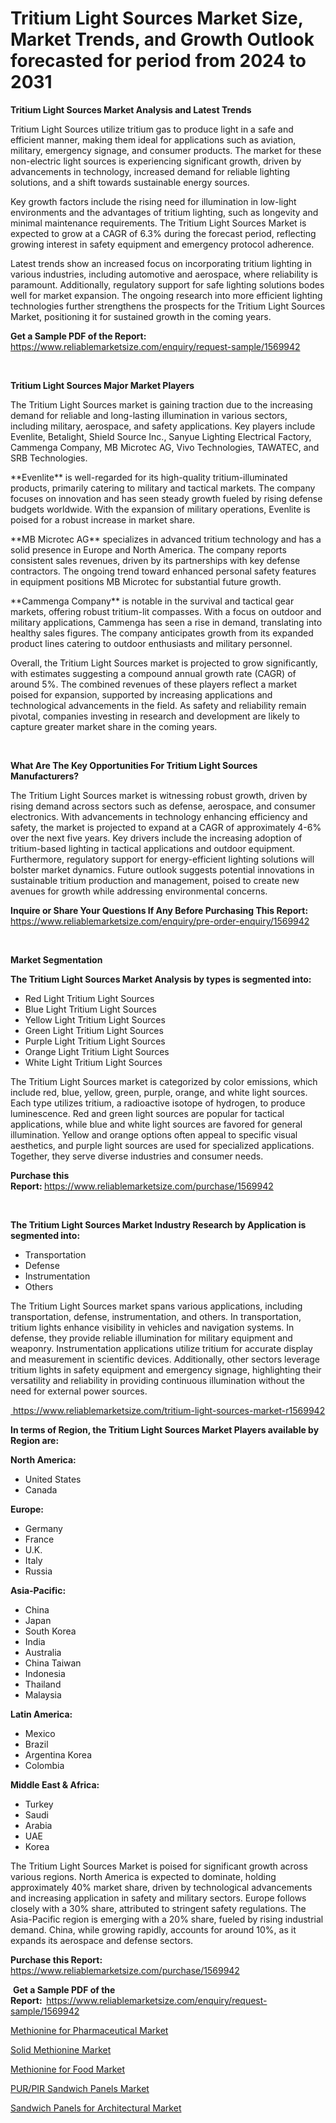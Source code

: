 <p><h1>Tritium Light Sources Market Size, Market Trends, and Growth Outlook forecasted for period from 2024 to 2031</h1></p><p><strong>Tritium Light Sources Market Analysis and Latest Trends</strong></p>
<p><p>Tritium Light Sources utilize tritium gas to produce light in a safe and efficient manner, making them ideal for applications such as aviation, military, emergency signage, and consumer products. The market for these non-electric light sources is experiencing significant growth, driven by advancements in technology, increased demand for reliable lighting solutions, and a shift towards sustainable energy sources.</p><p>Key growth factors include the rising need for illumination in low-light environments and the advantages of tritium lighting, such as longevity and minimal maintenance requirements. The Tritium Light Sources Market is expected to grow at a CAGR of 6.3% during the forecast period, reflecting growing interest in safety equipment and emergency protocol adherence.</p><p>Latest trends show an increased focus on incorporating tritium lighting in various industries, including automotive and aerospace, where reliability is paramount. Additionally, regulatory support for safe lighting solutions bodes well for market expansion. The ongoing research into more efficient lighting technologies further strengthens the prospects for the Tritium Light Sources Market, positioning it for sustained growth in the coming years.</p></p>
<p><strong>Get a Sample PDF of the Report:&nbsp;</strong> <a href="https://www.reliablemarketsize.com/enquiry/request-sample/1569942?utm_campaign=1722&utm_medium=2&utm_source=Github&utm_content=ia&utm_term=14102024&utm_id=tritium-light-sources">https://www.reliablemarketsize.com/enquiry/request-sample/1569942</a></p>
<p>&nbsp;</p>
<p><strong>Tritium Light Sources Major Market Players</strong></p>
<p><p>The Tritium Light Sources market is gaining traction due to the increasing demand for reliable and long-lasting illumination in various sectors, including military, aerospace, and safety applications. Key players include Evenlite, Betalight, Shield Source Inc., Sanyue Lighting Electrical Factory, Cammenga Company, MB Microtec AG, Vivo Technologies, TAWATEC, and SRB Technologies.</p><p>**Evenlite** is well-regarded for its high-quality tritium-illuminated products, primarily catering to military and tactical markets. The company focuses on innovation and has seen steady growth fueled by rising defense budgets worldwide. With the expansion of military operations, Evenlite is poised for a robust increase in market share.</p><p>**MB Microtec AG** specializes in advanced tritium technology and has a solid presence in Europe and North America. The company reports consistent sales revenues, driven by its partnerships with key defense contractors. The ongoing trend toward enhanced personal safety features in equipment positions MB Microtec for substantial future growth.</p><p>**Cammenga Company** is notable in the survival and tactical gear markets, offering robust tritium-lit compasses. With a focus on outdoor and military applications, Cammenga has seen a rise in demand, translating into healthy sales figures. The company anticipates growth from its expanded product lines catering to outdoor enthusiasts and military personnel.</p><p>Overall, the Tritium Light Sources market is projected to grow significantly, with estimates suggesting a compound annual growth rate (CAGR) of around 5%. The combined revenues of these players reflect a market poised for expansion, supported by increasing applications and technological advancements in the field. As safety and reliability remain pivotal, companies investing in research and development are likely to capture greater market share in the coming years.</p></p>
<p>&nbsp;</p>
<p><strong>What Are The Key Opportunities For Tritium Light Sources Manufacturers?</strong></p>
<p><p>The Tritium Light Sources market is witnessing robust growth, driven by rising demand across sectors such as defense, aerospace, and consumer electronics. With advancements in technology enhancing efficiency and safety, the market is projected to expand at a CAGR of approximately 4-6% over the next five years. Key drivers include the increasing adoption of tritium-based lighting in tactical applications and outdoor equipment. Furthermore, regulatory support for energy-efficient lighting solutions will bolster market dynamics. Future outlook suggests potential innovations in sustainable tritium production and management, poised to create new avenues for growth while addressing environmental concerns.</p></p>
<p><strong>Inquire or Share Your Questions If Any Before Purchasing This Report:</strong> <a href="https://www.reliablemarketsize.com/enquiry/pre-order-enquiry/1569942?utm_campaign=1722&utm_medium=2&utm_source=Github&utm_content=ia&utm_term=14102024&utm_id=tritium-light-sources">https://www.reliablemarketsize.com/enquiry/pre-order-enquiry/1569942</a></p>
<p>&nbsp;</p>
<p><strong>Market Segmentation</strong></p>
<p><strong>The Tritium Light Sources Market Analysis by types is segmented into:</strong></p>
<p><ul><li>Red Light Tritium Light Sources</li><li>Blue Light Tritium Light Sources</li><li>Yellow Light Tritium Light Sources</li><li>Green Light Tritium Light Sources</li><li>Purple Light Tritium Light Sources</li><li>Orange Light Tritium Light Sources</li><li>White Light Tritium Light Sources</li></ul></p>
<p><p>The Tritium Light Sources market is categorized by color emissions, which include red, blue, yellow, green, purple, orange, and white light sources. Each type utilizes tritium, a radioactive isotope of hydrogen, to produce luminescence. Red and green light sources are popular for tactical applications, while blue and white light sources are favored for general illumination. Yellow and orange options often appeal to specific visual aesthetics, and purple light sources are used for specialized applications. Together, they serve diverse industries and consumer needs.</p></p>
<p><strong>Purchase this Report:&nbsp;</strong><a href="https://www.reliablemarketsize.com/purchase/1569942?utm_campaign=1722&utm_medium=2&utm_source=Github&utm_content=ia&utm_term=14102024&utm_id=tritium-light-sources">https://www.reliablemarketsize.com/purchase/1569942</a></p>
<p>&nbsp;</p>
<p><strong>The Tritium Light Sources Market Industry Research by Application is segmented into:</strong></p>
<p><ul><li>Transportation</li><li>Defense</li><li>Instrumentation</li><li>Others</li></ul></p>
<p><p>The Tritium Light Sources market spans various applications, including transportation, defense, instrumentation, and others. In transportation, tritium lights enhance visibility in vehicles and navigation systems. In defense, they provide reliable illumination for military equipment and weaponry. Instrumentation applications utilize tritium for accurate display and measurement in scientific devices. Additionally, other sectors leverage tritium lights in safety equipment and emergency signage, highlighting their versatility and reliability in providing continuous illumination without the need for external power sources.</p></p>
<p><a href="https://www.reliablemarketsize.com/tritium-light-sources-market-r1569942?utm_campaign=1722&utm_medium=2&utm_source=Github&utm_content=ia&utm_term=14102024&utm_id=tritium-light-sources">&nbsp;https://www.reliablemarketsize.com/tritium-light-sources-market-r1569942</a></p>
<p><strong>In terms of Region, the Tritium Light Sources Market Players available by Region are:</strong></p>
<p>
    <p> <strong> North America: </strong>
        <ul>
            <li>United States</li>
            <li>Canada</li>
        </ul>
        </p> 
    <p> <strong> Europe: </strong>
        <ul>
            <li>Germany</li>
            <li>France</li>
            <li>U.K.</li>
            <li>Italy</li>
            <li>Russia</li>
        </ul>
        </p> 
    <p> <strong> Asia-Pacific: </strong>
        <ul>
            <li>China</li>
            <li>Japan</li>
            <li>South Korea</li>
            <li>India</li>
            <li>Australia</li>
            <li>China Taiwan</li>
            <li>Indonesia</li>
            <li>Thailand</li>
            <li>Malaysia</li>
        </ul>
        </p> 
    <p> <strong> Latin America: </strong>
        <ul>
            <li>Mexico</li>
            <li>Brazil</li>
            <li>Argentina Korea</li>
            <li>Colombia</li>
        </ul>
        </p> 
    <p> <strong> Middle East & Africa: </strong>
        <ul>
            <li>Turkey</li>
            <li>Saudi</li>
            <li>Arabia</li>
            <li>UAE</li>
            <li>Korea</li>
        </ul>
    </p>
    </p>
<p><p>The Tritium Light Sources Market is poised for significant growth across various regions. North America is expected to dominate, holding approximately 40% market share, driven by technological advancements and increasing application in safety and military sectors. Europe follows closely with a 30% share, attributed to stringent safety regulations. The Asia-Pacific region is emerging with a 20% share, fueled by rising industrial demand. China, while growing rapidly, accounts for around 10%, as it expands its aerospace and defense sectors.</p></p>
<p><strong>Purchase this Report: </strong><a href="https://www.reliablemarketsize.com/purchase/1569942?utm_campaign=1722&utm_medium=2&utm_source=Github&utm_content=ia&utm_term=14102024&utm_id=tritium-light-sources">https://www.reliablemarketsize.com/purchase/1569942</a></p>
<p>&nbsp;<strong>Get a Sample PDF of the Report:&nbsp;&nbsp;</strong><a href="https://www.reliablemarketsize.com/enquiry/request-sample/1569942?utm_campaign=1722&utm_medium=2&utm_source=Github&utm_content=ia&utm_term=14102024&utm_id=tritium-light-sources">https://www.reliablemarketsize.com/enquiry/request-sample/1569942</a></p>
<p><strong></strong></p>
<p><p><a href="https://www.linkedin.com/pulse/methionine-pharmaceutical-market-refracting-trends-consumer-9xbne?utm_campaign=1722&utm_medium=2&utm_source=Github&utm_content=ia&utm_term=14102024&utm_id=tritium-light-sources">Methionine for Pharmaceutical Market</a></p><p><a href="https://www.linkedin.com/pulse/solid-methionine-market-matrix-applications-feedpharmaceuticalfoodothers-lf6te?utm_campaign=1722&utm_medium=2&utm_source=Github&utm_content=ia&utm_term=14102024&utm_id=tritium-light-sources">Solid Methionine Market</a></p><p><a href="https://www.linkedin.com/pulse/methionine-food-market-investigation-industry-evolution-forecast-vjcje?utm_campaign=1722&utm_medium=2&utm_source=Github&utm_content=ia&utm_term=14102024&utm_id=tritium-light-sources">Methionine for Food Market</a></p><p><a href="https://www.linkedin.com/pulse/emerging-technologies-reshaping-purpir-sandwich-panels-market-9cvde?trk=public_post_embed_feed-article-content&utm_campaign=1722&utm_medium=2&utm_source=Github&utm_content=ia&utm_term=14102024&utm_id=tritium-light-sources">PUR/PIR Sandwich Panels Market</a></p><p><a href="https://www.linkedin.com/pulse/sandwich-panels-architectural-market-global-regional-l3hve?trk=public_post_embed_feed-article-content&utm_campaign=1722&utm_medium=2&utm_source=Github&utm_content=ia&utm_term=14102024&utm_id=tritium-light-sources">Sandwich Panels for Architectural Market</a></p></p>